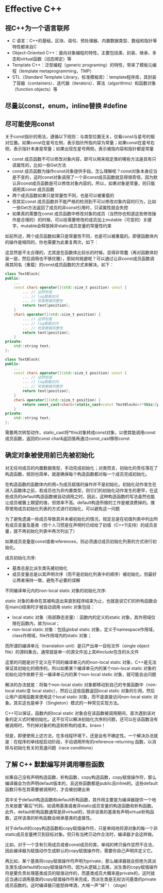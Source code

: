 # Effective C++

## 视C++为一个语言联邦

- C 语言：C++的基础，区块、语句、预处理器、内置数据类型、数组和指针等特性都来自C
- Object-Oriented C++：面向对象编程的特性，主要包括类、封装、继承、多态和virtual函数（动态绑定）等
- Template C++：泛型编程（generic programing）的特性，带来了模板元编程（template metaprogramming，TMP）
- STL（Standard Template Library，标准模板库）：template程序库，其封装了容器（containers）、迭代器（iterators）、算法（algorithms）和函数对象（function objects）等

## 尽量以const，enum，inline替换 #define

## 尽可能使用const

关于const指针的用法，遵循以下规则：与类型位置无关，仅看const与星号的相对位置。如果const在星号左侧，表示指针所指内容为常量；如果const在星号右侧，表示指针本身是常量；如果出现在星号两侧，表示被指内容和指针都是常量

- const 成员函数不可以修改对象内容，即可以用来规定类的哪些方法是具有只读属性的，比如一些Get方法
- const 成员函数为操作const对象提供手段。怎么理解呢？const对象本身应当是不变的，这时const对象调用了一个非const成员函数就显得很奇怪，因为默认非const成员函数是可以修改对象内容的。所以，如果对象是常量，则只能调用其const 成员函数
- 两个成员函数如果只是常量性不同，也是可以被重载的
- 但其实const 成员函数并不能严格的检测到不可以修改对象内容的行为，比如一些Get方法返回了成员的非const引用时，只读属性就会失控
- 如果真的需要在const 成员函数中修改对象的成员（当然你也知道这些修改操作是合理的）的时候，可以给需要修改的成员加上mutable（可变的）关键字，mutable会释放掉非static成员变量的常量性约束

如前所述，两个成员函数如果只是常量性不同，也是可以被重载的。即便函数体内的操作是相同的，你也需要为此重复两次，如下：

这显然是不太合理的，尤其是在函数体比较长的时候，显得非常蠢（再对函数体封装一层，然后调用也不够优雅），那如何规避呢？可以通过让非const成员函数调用其同名（重载）的const成员函数的方式来解决。如下：

```cpp
class TextBlock{
public:
    ...
    const char& operator[](std::size_t position) const {
        ...	// 边界检查
        ... // log数据访问
        ... // 检查数据完整性
        return text[position];
    }
    char& operator[](std::size_t position) {
        ...	// 边界检查
        ... // log数据访问
        ... // 检查数据完整性
        return text[position];
    }
private:
    std::string text;
};

```

```cpp
class TextBlock{
public:
    ...
    const char& operator[](std::size_t position) const {
        ...	// 边界检查
        ... // log数据访问
        ... // 检查数据完整性
        return text[position];
    }
    char& operator[](std::size_t position) {
        return const_cast<char&>(static_cast<const TextBlock&>(*this)[position]);
    }
private:
    std::string text;
};
```

需要两次转型动作，static_cast将*this对象转成const对象，以使其能调用const 成员函数，返回的const char&返回值再通过const_cast移除const

## 确定对象被使用前已先被初始化

对无任何成员的内置数据类型，手动完成初始化；对类而言，初始化的责任落在了构造函数，规则也简单，就是确保每个构造函数都对每一个成员完成初始化。

在构造函数的函数体内的用=为成员赋值的操作并不是初始化。初始化动作发生在进入函数体之前，若成员也为非内置类型，则它们的初始化动作发生的更早，在这些成员的default构造函数被自动调用之时。因此，这种构造函数的写法虽然也能让成员被置上期望的值，但效率不高。default构造所做的工作是被浪费掉的。推荐使用成员初始化列表的方式进行初始化，可以避免这一问题

为了避免遗漏一些成员导致其并未被初始化的情况，规定总是在初值列表中列出所有成员变量及基类（但个人习惯是在声明时已经给了初值（C++11支持）的成员变量，就不再初始化列表中再次列出了）

如果成员变量是const或者references，则必须通过成员初始化列表的方式进行初始化。

成员初始化次序:

- 基类总是比派生类先被初始化
- 成员变量总是以其声明次序（而不是初始化列表中的顺序）被初始化，但最好让两者保持一致，避免不必要的误解

不同编译单元内的non-local static 对象的初始化次序:

static 对象的寿命在其被构造出来直到程序结束为止，也就是说它们的析构函数会在main()结束时才被自动调用
static 对象包括：

- local static 对象（局部静态变量）：函数内的定义的static 对象，其作用域仅限在函数内，故为local；
- non-local static 对象：包括global static 对象，定义于namespace作用域，class作用域，file作用域内的static 对象；

而所谓的编译单元（translation unit）是只产出单一目标文件（single object file）的源码集合。通常就是单一的源文件加上其#include包含的头文件

这里的问题是对于定义在不同的编译单元内的non-local static 对象，C++是无法保证其初始化的顺序的。所以如果某个编译单元内的某个non-local static 对象的初始化动作依赖于另一编译单元内的某个non-local static 对象，就可能会出问题

解决的办法就是：将每个non-local static 对象都移动到自己的专属函数中（non-local static变 local static），然后让这些函数返回local static 对象的引用。然后让用户调用函数来使用这个local static 对象，而不是直接访问non-local static 对象。其实这也是单子（Singleton）模式的一种常见实现方法。

C++可以保证，函数内的local static 对象会在该函数被调用期间，首次遇到该对象的定义式时被初始化。这不仅可以解决初始化次序的问题，还可以在该函数没有被调用时，节约掉对象的构造和析构的成本。bravo！

但是，即便使用上述方法，在多线程环境下，还是会有不确定性。一个解决办法就是：在程序的单线程启动阶段，手动调用所有的reference-returning 函数，以消除与初始化有关的竞速问题（race conditions）

## 了解 C++ 默默编写并调用哪些函数

如果自己没有声明构造函数，析构函数，copy构造函数，copy赋值操作符，那么编译器会为你声明default版本的，且这些函数都是public且inline的。这些default函数只有在其需要被调用时，才会被创建出来

其中关于default构造函数和default析构函数，其作用主要是为编译器提供一个地方来放置“幕后”代码，如调用基类或者非static成员变量的构造函数和析构函数。此外，default析构函数通常是非virtual的，除非该类的基类有声明virtual析构函数，这样该类的析构函数会继承基类的虚属性。

对于default的copy构造函数和copy赋值操作符，只是单纯地将源对象的每一个非static成员变量拷贝到目标对象。但只有当拷贝动作合法时，编译器才会这样做。

比如，对于一个含有引用成员或者const成员的类，单纯的拷贝操作显然不合法，因此编译器为赋值动作生成默认的copy赋值操作符，需要你自己声明并定义它。

再比如，某个基类将copy赋值操作符声明为private，那么编译器就会拒绝为其派生类生成default的copy赋值操作符。因为从逻辑上去推，派生类的copy赋值操作符是要负责处理基类成员的赋值动作的，而基类成员大概率是private的，这时就应当通过调用基类的copy赋值操作符来完成，而派生类是无权访问基类的private成员函数的。这时编译器只能怒摔啤酒，大喊一声“焯”！（doge）

